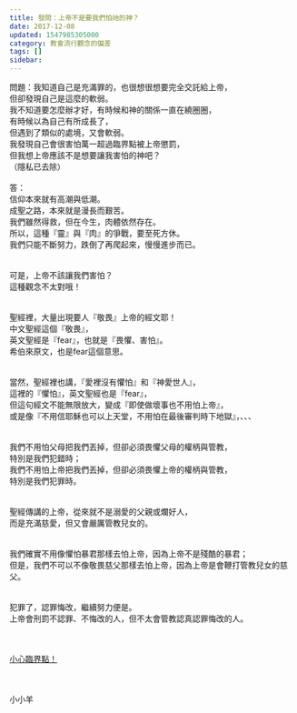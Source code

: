 ```yaml
---
title: 發問：上帝不是要我們怕祂的神？
date: 2017-12-08
updated: 1547985305000
category: 教會流行觀念的偏差
tags: []
sidebar: 
---
```


<p>問題：我知道自己是充滿罪的，也很想很想要完全交託給上帝，<br/>但卻發現自己是這麼的軟弱。<br/>我不知道要怎麼辦才好，有時候和神的關係一直在繞圈圈，<br/>有時候以為自己有所成長了，<br/>但遇到了類似的處境，又會軟弱。<br/>我發現自己會很害怕萬一超過臨界點被上帝懲罰，<br/>但我想上帝應該不是想要讓我害怕的神吧？<br/>（隱私已去除）<br/><!--more--><br/>答：<br/>信仰本來就有高潮與低潮。<br/>成聖之路，本來就是漫長而艱苦。<br/>我們雖然得救，但在今生，肉體依然存在。<br/>所以，這種『靈』與『肉』的爭戰，要至死方休。<br/>我們只能不斷努力，跌倒了再爬起來，慢慢進步而已。<br/> <br/><br/>可是，上帝不該讓我們害怕？<br/>這種觀念不太對哦！<br/> <br/><br/>聖經裡，大量出現要人『敬畏』上帝的經文耶！<br/>中文聖經這個『敬畏』，<br/>英文聖經是『fear』，也就是『畏懼、害怕』。<br/>希伯來原文，也是fear這個意思。<br/><br/><br/>當然，聖經裡也講，『愛裡沒有懼怕』和『神愛世人』，<br/>這裡的『懼怕』，英文聖經也是『fear』，<br/>但這句經文不能無限放大，變成『即使做壞事也不用怕上帝』，<br/>或是像『不用信耶穌也可以上天堂，不用怕在最後審判時下地獄』，、、、<br/><br/><br/>我們不用怕父母把我們丟掉，但卻必須畏懼父母的權柄與管教，<br/>特別是我們犯錯時；<br/>我們不用怕上帝把我們丟掉，但卻必須畏懼上帝的權柄與管教，<br/>特別是我們犯罪時。<br/><br/><br/>聖經傳講的上帝，從來就不是溺愛的父親或爛好人，<br/>而是充滿慈愛，但又會嚴厲管教兒女的。<br/><br/><br/>我們確實不用像懼怕暴君那樣去怕上帝，因為上帝不是殘酷的暴君；<br/>但是，我們不可以不像敬畏慈父那樣去怕上帝，因為上帝是會鞭打管教兒女的慈父。<br/><br/><br/>犯罪了，認罪悔改，繼續努力便是。<br/>上帝會刑罰不認罪、不悔改的人，但不太會管教認真認罪悔改的人。<br/><br/><br/><br/><a href="/posts/269196956">小心臨界點！</a><br/><br/><br/><br/>小小羊<br/></p>